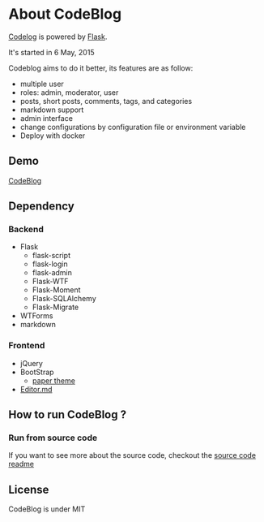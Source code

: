 # About CodeBlog

[Codelog](https://github.com/ZsLinw/codeblog) is powered by [Flask](http://flask.pocoo.org/).

It&#39;s started in 6 May, 2015

Codeblog aims to do it better, its features are as follow:

- multiple user
- roles: admin, moderator, user
- posts, short posts, comments, tags, and categories
- markdown support
- admin interface
- change configurations by configuration file or environment variable
- Deploy with docker

## Demo

[CodeBlog](http://linw-codeblog.daoapp.io)

## Dependency

### Backend

- Flask
    - flask-script
    - flask-login
    - flask-admin
    - Flask-WTF
	- Flask-Moment
	- Flask-SQLAlchemy
    - Flask-Migrate
- WTForms
- markdown

### Frontend

- jQuery
- BootStrap
    - [paper theme](http://bootswatch.com/paper/)
- [Editor.md](https://github.com/pandao/editor.md)

## How to run CodeBlog ?

### Run from source code

If you want to see more about the source code, checkout the [source code readme](app)


## License

CodeBlog is under MIT
